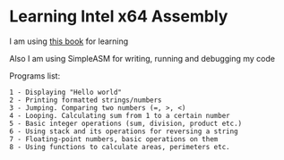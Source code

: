 # Learning Intel x64 Assembly
I am using [this book](https://www.amazon.com/Beginning-x64-Assembly-Programming-Professional/dp/1484250753) for learning

Also I am using SimpleASM for writing, running and debugging my code

Programs list:

	1 - Displaying "Hello world"
	2 - Printing formatted strings/numbers
	3 - Jumping. Comparing two numbers (=, >, <)
	4 - Looping. Calculating sum from 1 to a certain number
	5 - Basic integer operations (sum, division, product etc.)
	6 - Using stack and its operations for reversing a string
	7 - Floating-point numbers, basic operations on them
	8 - Using functions to calculate areas, perimeters etc.
